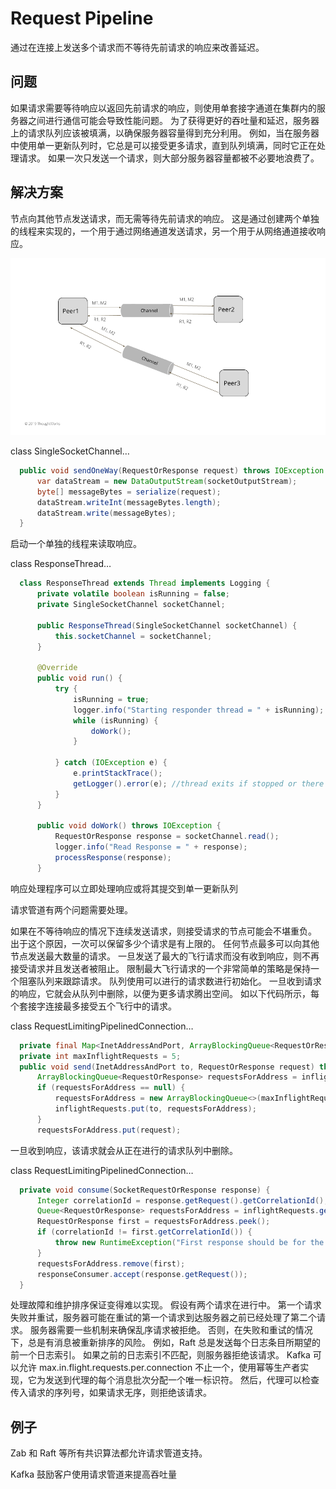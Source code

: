 # Request Pipeline

通过在连接上发送多个请求而不等待先前请求的响应来改善延迟。



## 问题

如果请求需要等待响应以返回先前请求的响应，则使用单套接字通道在集群内的服务器之间进行通信可能会导致性能问题。 为了获得更好的吞吐量和延迟，服务器上的请求队列应该被填满，以确保服务器容量得到充分利用。 例如，当在服务器中使用单一更新队列时，它总是可以接受更多请求，直到队列填满，同时它正在处理请求。 如果一次只发送一个请求，则大部分服务器容量都被不必要地浪费了。



## 解决方案

节点向其他节点发送请求，而无需等待先前请求的响应。 这是通过创建两个单独的线程来实现的，一个用于通过网络通道发送请求，另一个用于从网络通道接收响应。

![img](images/single-socket-channel.png)

class SingleSocketChannel…

```java
  public void sendOneWay(RequestOrResponse request) throws IOException {
      var dataStream = new DataOutputStream(socketOutputStream);
      byte[] messageBytes = serialize(request);
      dataStream.writeInt(messageBytes.length);
      dataStream.write(messageBytes);
  }
```

启动一个单独的线程来读取响应。

class ResponseThread…

```java
  class ResponseThread extends Thread implements Logging {
      private volatile boolean isRunning = false;
      private SingleSocketChannel socketChannel;

      public ResponseThread(SingleSocketChannel socketChannel) {
          this.socketChannel = socketChannel;
      }

      @Override
      public void run() {
          try {
              isRunning = true;
              logger.info("Starting responder thread = " + isRunning);
              while (isRunning) {
                  doWork();
              }

          } catch (IOException e) {
              e.printStackTrace();
              getLogger().error(e); //thread exits if stopped or there is IO error
          }
      }

      public void doWork() throws IOException {
          RequestOrResponse response = socketChannel.read();
          logger.info("Read Response = " + response);
          processResponse(response);
      }
```

响应处理程序可以立即处理响应或将其提交到单一更新队列

请求管道有两个问题需要处理。

如果在不等待响应的情况下连续发送请求，则接受请求的节点可能会不堪重负。 出于这个原因，一次可以保留多少个请求是有上限的。 任何节点最多可以向其他节点发送最大数量的请求。 一旦发送了最大的飞行请求而没有收到响应，则不再接受请求并且发送者被阻止。 限制最大飞行请求的一个非常简单的策略是保持一个阻塞队列来跟踪请求。 队列使用可以进行的请求数进行初始化。 一旦收到请求的响应，它就会从队列中删除，以便为更多请求腾出空间。 如以下代码所示，每个套接字连接最多接受五个飞行中的请求。

class RequestLimitingPipelinedConnection…

```java
  private final Map<InetAddressAndPort, ArrayBlockingQueue<RequestOrResponse>> inflightRequests = new ConcurrentHashMap<>();
  private int maxInflightRequests = 5;
  public void send(InetAddressAndPort to, RequestOrResponse request) throws InterruptedException {
      ArrayBlockingQueue<RequestOrResponse> requestsForAddress = inflightRequests.get(to);
      if (requestsForAddress == null) {
          requestsForAddress = new ArrayBlockingQueue<>(maxInflightRequests);
          inflightRequests.put(to, requestsForAddress);
      }
      requestsForAddress.put(request);
```

一旦收到响应，该请求就会从正在进行的请求队列中删除。

class RequestLimitingPipelinedConnection…

```java
  private void consume(SocketRequestOrResponse response) {
      Integer correlationId = response.getRequest().getCorrelationId();
      Queue<RequestOrResponse> requestsForAddress = inflightRequests.get(response.getAddress());
      RequestOrResponse first = requestsForAddress.peek();
      if (correlationId != first.getCorrelationId()) {
          throw new RuntimeException("First response should be for the first request");
      }
      requestsForAddress.remove(first);
      responseConsumer.accept(response.getRequest());
  }
```

处理故障和维护排序保证变得难以实现。 假设有两个请求在进行中。 第一个请求失败并重试，服务器可能在重试的第一个请求到达服务器之前已经处理了第二个请求。 服务器需要一些机制来确保乱序请求被拒绝。 否则，在失败和重试的情况下，总是有消息被重新排序的风险。 例如，Raft 总是发送每个日志条目所期望的前一个日志索引。 如果之前的日志索引不匹配，则服务器拒绝该请求。 Kafka 可以允许 max.in.flight.requests.per.connection 不止一个，使用幂等生产者实现，它为发送到代理的每个消息批次分配一个唯一标识符。 然后，代理可以检查传入请求的序列号，如果请求无序，则拒绝该请求。

## 例子

Zab 和 Raft 等所有共识算法都允许请求管道支持。

Kafka 鼓励客户使用请求管道来提高吞吐量